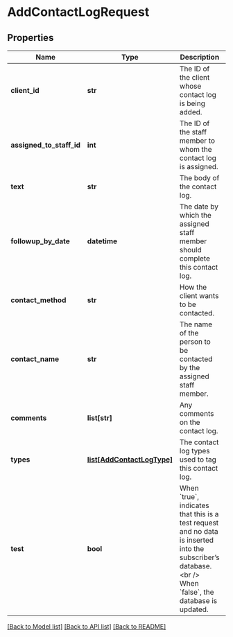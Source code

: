 # AddContactLogRequest

## Properties
Name | Type | Description | Notes
------------ | ------------- | ------------- | -------------
**client_id** | **str** | The ID of the client whose contact log is being added. | 
**assigned_to_staff_id** | **int** | The ID of the staff member to whom the contact log is assigned. | [optional] 
**text** | **str** | The body of the contact log. | [optional] 
**followup_by_date** | **datetime** | The date by which the assigned staff member should complete this contact log. | [optional] 
**contact_method** | **str** | How the client wants to be contacted. | 
**contact_name** | **str** | The name of the person to be contacted by the assigned staff member. | [optional] 
**comments** | **list[str]** | Any comments on the contact log. | [optional] 
**types** | [**list[AddContactLogType]**](AddContactLogType.md) | The contact log types used to tag this contact log. | [optional] 
**test** | **bool** | When &#x60;true&#x60;, indicates that this is a test request and no data is inserted into the subscriber’s database.&lt;br /&gt;  When &#x60;false&#x60;, the database is updated. | [optional] 

[[Back to Model list]](../README.md#documentation-for-models) [[Back to API list]](../README.md#documentation-for-api-endpoints) [[Back to README]](../README.md)


